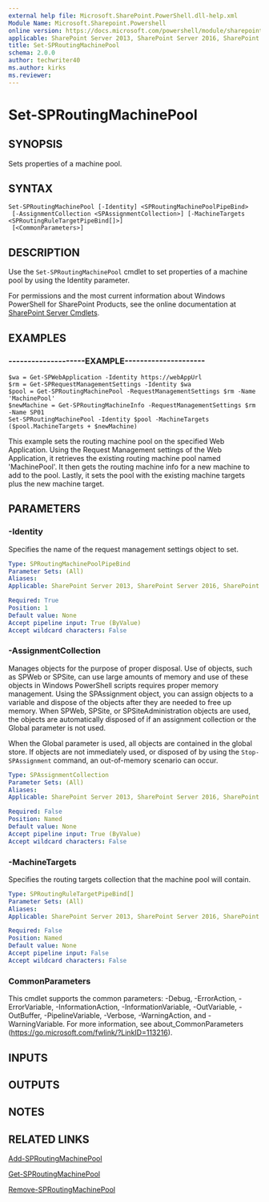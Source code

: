 ```yaml
---
external help file: Microsoft.SharePoint.PowerShell.dll-help.xml
Module Name: Microsoft.Sharepoint.Powershell
online version: https://docs.microsoft.com/powershell/module/sharepoint-server/set-sproutingmachinepool
applicable: SharePoint Server 2013, SharePoint Server 2016, SharePoint Server 2019
title: Set-SPRoutingMachinePool
schema: 2.0.0
author: techwriter40
ms.author: kirks
ms.reviewer:
---
```


# Set-SPRoutingMachinePool

## SYNOPSIS
Sets properties of a machine pool.


## SYNTAX

```
Set-SPRoutingMachinePool [-Identity] <SPRoutingMachinePoolPipeBind>
 [-AssignmentCollection <SPAssignmentCollection>] [-MachineTargets <SPRoutingRuleTargetPipeBind[]>]
 [<CommonParameters>]
```

## DESCRIPTION
Use the `Set-SPRoutingMachinePool` cmdlet to set properties of a machine pool by using the Identity parameter.

For permissions and the most current information about Windows PowerShell for SharePoint Products, see the online documentation at [SharePoint Server Cmdlets](https://docs.microsoft.com/powershell/sharepoint/sharepoint-server/sharepoint-server-cmdlets).

## EXAMPLES

### --------------------EXAMPLE---------------------
```
$wa = Get-SPWebApplication -Identity https://webAppUrl
$rm = Get-SPRequestManagementSettings -Identity $wa
$pool = Get-SPRoutingMachinePool -RequestManagementSettings $rm -Name 'MachinePool'
$newMachine = Get-SPRoutingMachineInfo -RequestManagementSettings $rm -Name SP01
Set-SPRoutingMachinePool -Identity $pool -MachineTargets ($pool.MachineTargets + $newMachine)
```
This example sets the routing machine pool on the specified Web Application. Using the Request Management settings of the Web Application, it retrieves the existing routing machine pool named 'MachinePool'. It then gets the routing machine info for a new machine to add to the pool. Lastly, it sets the pool with the existing machine targets plus the new machine target.

## PARAMETERS

### -Identity
Specifies the name of the request management settings object to set.

```yaml
Type: SPRoutingMachinePoolPipeBind
Parameter Sets: (All)
Aliases: 
Applicable: SharePoint Server 2013, SharePoint Server 2016, SharePoint Server 2019

Required: True
Position: 1
Default value: None
Accept pipeline input: True (ByValue)
Accept wildcard characters: False
```

### -AssignmentCollection
Manages objects for the purpose of proper disposal.
Use of objects, such as SPWeb or SPSite, can use large amounts of memory and use of these objects in Windows PowerShell scripts requires proper memory management.
Using the SPAssignment object, you can assign objects to a variable and dispose of the objects after they are needed to free up memory.
When SPWeb, SPSite, or SPSiteAdministration objects are used, the objects are automatically disposed of if an assignment collection or the Global parameter is not used.

When the Global parameter is used, all objects are contained in the global store.
If objects are not immediately used, or disposed of by using the `Stop-SPAssignment` command, an out-of-memory scenario can occur.

```yaml
Type: SPAssignmentCollection
Parameter Sets: (All)
Aliases: 
Applicable: SharePoint Server 2013, SharePoint Server 2016, SharePoint Server 2019

Required: False
Position: Named
Default value: None
Accept pipeline input: True (ByValue)
Accept wildcard characters: False
```

### -MachineTargets
Specifies the routing targets collection that the machine pool will contain.

```yaml
Type: SPRoutingRuleTargetPipeBind[]
Parameter Sets: (All)
Aliases: 
Applicable: SharePoint Server 2013, SharePoint Server 2016, SharePoint Server 2019

Required: False
Position: Named
Default value: None
Accept pipeline input: False
Accept wildcard characters: False
```

### CommonParameters
This cmdlet supports the common parameters: -Debug, -ErrorAction, -ErrorVariable, -InformationAction, -InformationVariable, -OutVariable, -OutBuffer, -PipelineVariable, -Verbose, -WarningAction, and -WarningVariable. For more information, see about_CommonParameters (https://go.microsoft.com/fwlink/?LinkID=113216).

## INPUTS

## OUTPUTS

## NOTES

## RELATED LINKS

[Add-SPRoutingMachinePool](Add-SPRoutingMachinePool.md)

[Get-SPRoutingMachinePool](Get-SPRoutingMachinePool.md)

[Remove-SPRoutingMachinePool](Remove-SPRoutingMachinePool.md)

